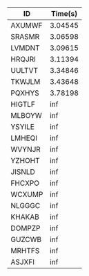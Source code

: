 |ID|Time(s)|
|-|-|
|AXUMWF|3.04545|
|SRASMR|3.06598|
|LVMDNT|3.09615|
|HRQJRI|3.11394|
|UULTVT|3.34846|
|TKWJLM|3.43648|
|PQXHYS|3.78198|
|HIGTLF|inf|
|MLBOYW|inf|
|YSYILE|inf|
|LMHEQI|inf|
|WVYNJR|inf|
|YZHOHT|inf|
|JISNLD|inf|
|FHCXPO|inf|
|WCXUMP|inf|
|NLGGGC|inf|
|KHAKAB|inf|
|DOMPZP|inf|
|GUZCWB|inf|
|MRHTFS|inf|
|ASJXFI|inf|
